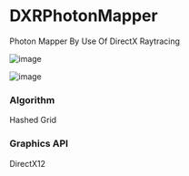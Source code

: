 # DXRPhotonMapper
Photon Mapper By Use Of DirectX Raytracing

![image](https://user-images.githubusercontent.com/65929274/236868880-84f77d42-7016-48bb-8843-7eff351ec8f9.png)

![image](https://user-images.githubusercontent.com/65929274/236870479-e74f2849-3fc2-4f83-9022-d34242227e33.png)

### Algorithm
Hashed Grid

### Graphics API
DirectX12

